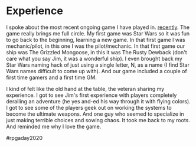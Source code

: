 # Experience

I spoke about the most recent ongoing game I have played in. [recently](23-edge-DO.md). The game really brings me full circle. My first game was Star Wars so it was fun to go back to the beginning, learning a new game. In that first game I was mechanic/pilot, in this one I was the pilot/mechanic. In that first game our ship was The Grizzled Mongoose, in this it was The Rusty Dewback (don't care what you say Jim, it was a wonderful ship). I even brought back my Star Wars naming hack of just using a single letter, N, as a name (I find Star Wars names difficult to come up with). And our game included a couple of first time gamers and a first time GM. 

I kind of felt like the old hand at the table, the veteran sharing my experience. I got to see Jim's first experience with players completely derailing an adventure (he yes and-ed his way through it with flying colors). I got to see some of the players geek out on working the systems to become the ultimate weapons. And one guy who seemed to specialize in just making terrible choices and sowing chaos. It took me back to my roots. And reminded me why I love the game.

#rpgaday2020